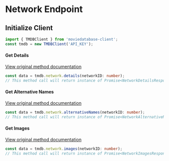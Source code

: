 # Network Endpoint

## Initialize Client
```ts
import { TMDBClient } from 'moviedatabase-client';
const tmdb = new TMDBClient('API_KEY');
```

#### Get Details
[View original method documentation](https://developers.themoviedb.org/3/networks/get-network-details)
```ts
const data = tmdb.network.details(networkID: number);
// This method call will return instance of Promise<NetworkDetailsResponse>
``` 

#### Get Alternative Names
[View original method documentation](https://developers.themoviedb.org/3/companies/get-network-alternative-names)
```ts
const data = tmdb.network.alternativeNames(networkID: number);
// This method call will return instance of Promise<NetworkAlternativeNamesResponse>
``` 

#### Get Images
[View original method documentation](https://developers.themoviedb.org/3/companies/get-network-images)
```ts
const data = tmdb.network.images(networkID: number);
// This method call will return instance of Promise<NetworkImagesResponse>
``` 

